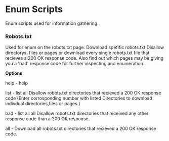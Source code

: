 # Enum Scripts

Enum scripts used for information gathering.

### Robots.txt

Used for enum on the robots.txt page. Download spefific robots.txt Disallow directorys, files or pages
or download every single robots.txt file that recieves a 200 OK response code. 
Also find out which pages may be giving you a 'bad' response code for further inspecting and enumeration.

**Options**

help - help

list - list all Disallow robots.txt directories that recieved a 200 OK response code (Enter corrosponding number
with listed Directories to download indivdual directories,files or pages.)

bad - list all all Disallow robots.txt directories that received any other response code than a 200 OK response.

all - Download all robots.txt directories that recieved a 200 OK response code.

